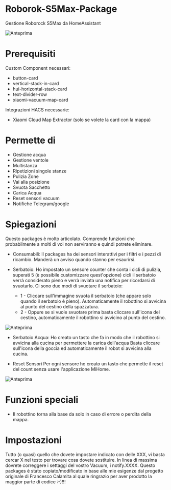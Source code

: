 # Roborok-S5Max-Package
Gestione Roborock S5Max da HomeAssistant


<img src="https://github.com/skillaci86/Roborok-S5Max-Package/blob/main/Anteprima.png" alt="Anteprima">


# Prerequisiti
Custom Component necessari:
  - button-card 
  - vertical-stack-in-card
  - hui-horizontal-stack-card
  - text-divider-row
  - xiaomi-vacuum-map-card

Integrazioni HACS necessarie:
- Xiaomi Cloud Map Extractor (solo se volete la card con la mappa)
  
# Permette di
  - Gestione acqua 
  - Gestione ventole
  - Multistanza
  - Ripetizioni singole stanze
  - Pulizia Zone
  - Vai alla posizione
  - Svuota Sacchetto
  - Carica Acqua
  - Reset sensori vacuum
  - Notifiche Telegram/google

# Spiegazioni
Questo packages è molto articolato. Comprende funzioni che probabilmente a molti di voi non serviranno e quindi potrete eliminare.

- Consumabili:
Il packages ha dei sensori interattivi per i filtri e i pezzi di ricambio. Manderà un avviso quando stanno per esaurirsi.

- Serbatoio: 
Ho impostato un sensore counter che conta i cicli di pulizia, superati 5 (è possibile customizzare quest'opzione) cicli il serbatoio verrà considerato pieno e verrà inviata una notifica per ricordarsi di svuotarlo. 
Ci sono due modi di svuotare il serbatoio:
  - 1 - Cliccare sull'immagine svuota il serbatoio (che appare solo quando il serbatoio è pieno). Automaticamente il robottino si avvicina al punto del cestino della spazzatura.
  - 2 - Oppure se si vuole svuotare prima basta cliccare sull'icona del cestino, automaticamente il robottino si avvicino al punto del cestino.

<img src="https://github.com/skillaci86/Roborok-S5Max-Package/blob/main/SvuotaSerbatoio.png" alt="Anteprima">	 

- Serbatoio Acqua: 
Ho creato un tasto che fa in modo che il robottino si avvicina alla cucina per permettere la carica dell'acqua
Basta cliccare sull'icona della goccia ed automaticamente il robot si avvicina alla cucina.

- Reset Sensori 
Per ogni sensore ho creato un tasto che permette il reset del count senza usare l'applicazione MiHome.

<img src="https://github.com/skillaci86/Roborok-S5Max-Package/blob/main/ResetSensori.png" alt="Anteprima">	 

# Funzioni speciali
- Il robottino torna alla base da solo in caso di errore o perdita della mappa.


# Impostazioni
Tutto (o quasi) quello che dovete impostare indicato con delle XXX, vi basta cercar X nel testo per trovare cosa dovete sostituire.
In linea di massima dovrete correggere i settaggi del vostro Vacuum, i notify.XXXX.
Questo packages è stato copiato/modificato in base alle mie esigenze dal progetto originale di Francesco Calamita al quale ringrazio per aver prodotto la maggior parte di codice :-)!!!

